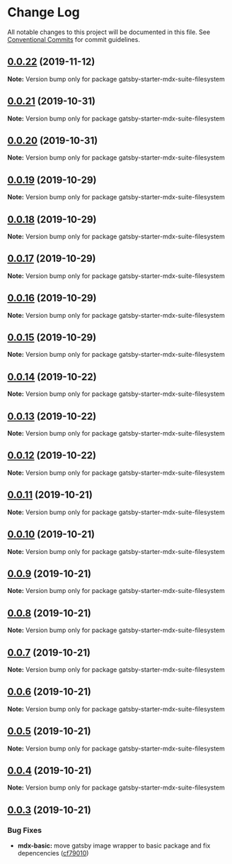 # Change Log

All notable changes to this project will be documented in this file.
See [Conventional Commits](https://conventionalcommits.org) for commit guidelines.

## [0.0.22](https://github.com/axe312ger/gatsby-suite-mdx/compare/gatsby-starter-mdx-suite-filesystem@0.0.21...gatsby-starter-mdx-suite-filesystem@0.0.22) (2019-11-12)

**Note:** Version bump only for package gatsby-starter-mdx-suite-filesystem





## [0.0.21](https://github.com/axe312ger/gatsby-suite-mdx/compare/gatsby-starter-mdx-suite-filesystem@0.0.20...gatsby-starter-mdx-suite-filesystem@0.0.21) (2019-10-31)

**Note:** Version bump only for package gatsby-starter-mdx-suite-filesystem





## [0.0.20](https://github.com/axe312ger/gatsby-suite-mdx/compare/gatsby-starter-mdx-suite-filesystem@0.0.19...gatsby-starter-mdx-suite-filesystem@0.0.20) (2019-10-31)

**Note:** Version bump only for package gatsby-starter-mdx-suite-filesystem





## [0.0.19](https://github.com/axe312ger/gatsby-suite-mdx/compare/gatsby-starter-mdx-suite-filesystem@0.0.18...gatsby-starter-mdx-suite-filesystem@0.0.19) (2019-10-29)

**Note:** Version bump only for package gatsby-starter-mdx-suite-filesystem





## [0.0.18](https://github.com/axe312ger/gatsby-suite-mdx/compare/gatsby-starter-mdx-suite-filesystem@0.0.17...gatsby-starter-mdx-suite-filesystem@0.0.18) (2019-10-29)

**Note:** Version bump only for package gatsby-starter-mdx-suite-filesystem





## [0.0.17](https://github.com/axe312ger/gatsby-suite-mdx/compare/gatsby-starter-mdx-suite-filesystem@0.0.16...gatsby-starter-mdx-suite-filesystem@0.0.17) (2019-10-29)

**Note:** Version bump only for package gatsby-starter-mdx-suite-filesystem





## [0.0.16](https://github.com/axe312ger/gatsby-suite-mdx/compare/gatsby-starter-mdx-suite-filesystem@0.0.15...gatsby-starter-mdx-suite-filesystem@0.0.16) (2019-10-29)

**Note:** Version bump only for package gatsby-starter-mdx-suite-filesystem





## [0.0.15](https://github.com/axe312ger/gatsby-suite-mdx/compare/gatsby-starter-mdx-suite-filesystem@0.0.14...gatsby-starter-mdx-suite-filesystem@0.0.15) (2019-10-29)

**Note:** Version bump only for package gatsby-starter-mdx-suite-filesystem





## [0.0.14](https://github.com/axe312ger/gatsby-suite-mdx/compare/gatsby-starter-mdx-suite-filesystem@0.0.13...gatsby-starter-mdx-suite-filesystem@0.0.14) (2019-10-22)

**Note:** Version bump only for package gatsby-starter-mdx-suite-filesystem





## [0.0.13](https://github.com/axe312ger/gatsby-suite-mdx/compare/gatsby-starter-mdx-suite-filesystem@0.0.12...gatsby-starter-mdx-suite-filesystem@0.0.13) (2019-10-22)

**Note:** Version bump only for package gatsby-starter-mdx-suite-filesystem





## [0.0.12](https://github.com/axe312ger/gatsby-suite-mdx/compare/gatsby-starter-mdx-suite-filesystem@0.0.11...gatsby-starter-mdx-suite-filesystem@0.0.12) (2019-10-22)

**Note:** Version bump only for package gatsby-starter-mdx-suite-filesystem





## [0.0.11](https://github.com/axe312ger/gatsby-suite-mdx/compare/gatsby-starter-mdx-suite-filesystem@0.0.10...gatsby-starter-mdx-suite-filesystem@0.0.11) (2019-10-21)

**Note:** Version bump only for package gatsby-starter-mdx-suite-filesystem





## [0.0.10](https://github.com/axe312ger/gatsby-suite-mdx/compare/gatsby-starter-mdx-suite-filesystem@0.0.9...gatsby-starter-mdx-suite-filesystem@0.0.10) (2019-10-21)

**Note:** Version bump only for package gatsby-starter-mdx-suite-filesystem





## [0.0.9](https://github.com/axe312ger/gatsby-suite-mdx/compare/gatsby-starter-mdx-suite-filesystem@0.0.8...gatsby-starter-mdx-suite-filesystem@0.0.9) (2019-10-21)

**Note:** Version bump only for package gatsby-starter-mdx-suite-filesystem





## [0.0.8](https://github.com/axe312ger/gatsby-suite-mdx/compare/gatsby-starter-mdx-suite-filesystem@0.0.7...gatsby-starter-mdx-suite-filesystem@0.0.8) (2019-10-21)

**Note:** Version bump only for package gatsby-starter-mdx-suite-filesystem





## [0.0.7](https://github.com/axe312ger/gatsby-suite-mdx/compare/gatsby-starter-mdx-suite-filesystem@0.0.6...gatsby-starter-mdx-suite-filesystem@0.0.7) (2019-10-21)

**Note:** Version bump only for package gatsby-starter-mdx-suite-filesystem





## [0.0.6](https://github.com/axe312ger/gatsby-suite-mdx/compare/gatsby-starter-mdx-suite-filesystem@0.0.5...gatsby-starter-mdx-suite-filesystem@0.0.6) (2019-10-21)

**Note:** Version bump only for package gatsby-starter-mdx-suite-filesystem





## [0.0.5](https://github.com/axe312ger/gatsby-suite-mdx/compare/gatsby-starter-mdx-suite-filesystem@0.0.4...gatsby-starter-mdx-suite-filesystem@0.0.5) (2019-10-21)

**Note:** Version bump only for package gatsby-starter-mdx-suite-filesystem





## [0.0.4](https://github.com/axe312ger/gatsby-suite-mdx/compare/gatsby-starter-mdx-suite-filesystem@0.0.3...gatsby-starter-mdx-suite-filesystem@0.0.4) (2019-10-21)

**Note:** Version bump only for package gatsby-starter-mdx-suite-filesystem





## [0.0.3](https://github.com/axe312ger/gatsby-suite-mdx/compare/gatsby-starter-mdx-suite-filesystem@0.0.2...gatsby-starter-mdx-suite-filesystem@0.0.3) (2019-10-21)


### Bug Fixes

* **mdx-basic:** move gatsby image wrapper to basic package and fix depencencies ([cf79010](https://github.com/axe312ger/gatsby-suite-mdx/commit/cf790102c84d4ddbeb4180eec85504030b7b5ecd))
